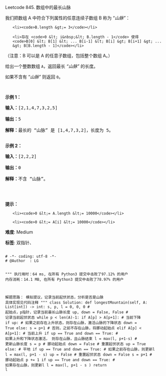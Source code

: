 Leetcode 845. 数组中的最长山脉
<p>我们把数组 A 中符合下列属性的任意连续子数组 B 称为 &ldquo;<em>山脉&rdquo;</em>：</p>


<ul>

	<li><code>B.length &gt;= 3</code></li>

	<li>存在 <code>0 &lt; i&nbsp;&lt; B.length - 1</code> 使得 <code>B[0] &lt; B[1] &lt; ... B[i-1] &lt; B[i] &gt; B[i+1] &gt; ... &gt; B[B.length - 1]</code></li>

</ul>



<p>（注意：B 可以是 A 的任意子数组，包括整个数组 A。）</p>



<p>给出一个整数数组 <code>A</code>，返回最长 <em>&ldquo;山脉&rdquo;</em>&nbsp;的长度。</p>



<p>如果不含有 &ldquo;<em>山脉&rdquo;&nbsp;</em>则返回 <code>0</code>。</p>



<p>&nbsp;</p>



<p><strong>示例 1：</strong></p>



<pre><strong>输入：</strong>[2,1,4,7,3,2,5]

<strong>输出：</strong>5

<strong>解释：</strong>最长的 &ldquo;山脉&rdquo; 是 [1,4,7,3,2]，长度为 5。

</pre>



<p><strong>示例 2：</strong></p>



<pre><strong>输入：</strong>[2,2,2]

<strong>输出：</strong>0

<strong>解释：</strong>不含 &ldquo;山脉&rdquo;。

</pre>



<p>&nbsp;</p>



<p><strong>提示：</strong></p>



<ol>

	<li><code>0 &lt;= A.length &lt;= 10000</code></li>

	<li><code>0 &lt;= A[i] &lt;= 10000</code></li>

</ol>





 **难度**: Medium



 **标签**: 双指针、 





<div class="hcb_wrap">
<pre class="prism undefined-numbers lang-python" data-lang="Python"><code>
# -*- coding: utf-8 -*-
# @Author  : LG

"""
执行用时：64 ms, 在所有 Python3 提交中击败了97.12% 的用户
内存消耗：14.1 MB, 在所有 Python3 提交中击败了78.97% 的用户

解题思路：
    模拟提议，记录当前起伏状态，分析是否是山脉
    具体实现见代码注释
"""
class Solution:
    def longestMountain(self, A: List[int]) -> int:
        s, p, l = 0, 0, 0   # 起始点，p指针，记录当前最长山脉长度
        up, down = False, False # 记录当前起伏状态
        while p < len(A)-1:
            if A[p] > A[p+1]: # 当前下降
                if up:  # 如果之前存在上升状态，则存在山脉，激活山脉的下降状态
                    down = True
                else:
                    s = p+1 # 否则，之前不存在山脉，将挪动起始点
            elif A[p] < A[p+1]:   # 当前上升
                if up == True and down == True: # 如果上升和下降状态激活， 则存在山脉，且山脉结束
                    l = max(l, p+1-s)   # 更新山脉长度
                    s = p   # 挪动起始点
                    down = False    # 重置起伏状态
                up = True
            else:   # 平地
                if up == True and down == True: # 如果之前存在山脉，则更新l
                    l = max(l, p+1 - s)
                up = False  # 重置起伏状态
                down = False
                s = p+1 # 挪动起始点
            p += 1
        if up == True and down == True: # 如果存在山脉，则更新l
            l = max(l, p+1 - s )
        return l</code></pre></div>
